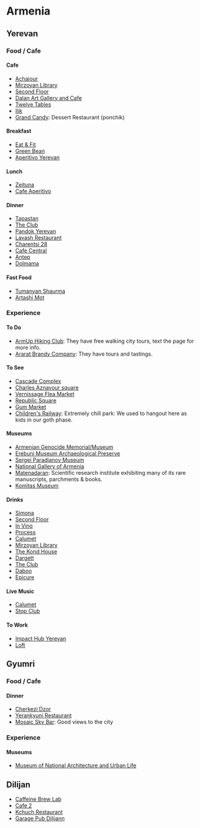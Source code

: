# Armenia
## Yerevan
### Food / Cafe
#### Cafe
- [Achajour](https://goo.gl/maps/pVEdziNhtTq)
- [Mirzoyan Library](https://www.google.com/maps/place/Mirzoyan+Library/@40.1749105,44.5099796,17z/data=!3m1!4b1!4m5!3m4!1s0x406abcf784564779:0x878f9a59fe6f0f96!8m2!3d40.1749064!4d44.5121682)
- [Second Floor](https://www.google.com/maps/place/2nd+floor/@40.1809282,44.5132838,17z/data=!4m12!1m6!3m5!1s0x406abd44f6b9ad85:0x1c531ed5bd3dcc36!2s2nd+floor!8m2!3d40.1809241!4d44.5154725!3m4!1s0x406abd44f6b9ad85:0x1c531ed5bd3dcc36!8m2!3d40.1809241!4d44.5154725)
- [Dalan Art Gallery and Cafe](https://goo.gl/maps/cT4Cs7uvcd52)
- [Twelve Tables](https://goo.gl/maps/knLmjnZs2wy)
- [Ilik](https://goo.gl/maps/Rx78dMpc17N2)
- [Grand Candy](https://goo.gl/maps/XkUWrXgaTdt): Dessert Restaurant (ponchik)

#### Breakfast
- [Eat & Fit](https://goo.gl/maps/ZDGPjAatRX12)
- [Green Bean](https://goo.gl/maps/BmdQXFg35xz)
- [Aperitivo Yerevan](https://goo.gl/maps/s2jAkGSsYH52)

#### Lunch
- [Zeituna](https://goo.gl/maps/vUuKFy187xN2)
- [Cafe Aperitivo](https://goo.gl/maps/Ak1zogCiU3x)

#### Dinner
- [Tapastan](https://goo.gl/maps/YB261QYLKdP2)
- [The Club](https://goo.gl/maps/FHLuDv9yWoq)
- [Pandok Yerevan](https://goo.gl/maps/2Uwf1CrveHR2)
- [Lavash Restaurant](https://goo.gl/maps/m8i7i7fNiTR2)
- [Charentsi 28](https://goo.gl/maps/xHUigfXmkMS2)
- [Cafe Central](https://goo.gl/maps/sG5PzAuTYEr)
- [Antep](https://goo.gl/maps/3GMKupfqP4A2)
- [Dolmama](https://goo.gl/maps/wtht362e1wS2)

#### Fast Food
- [Tumanyan Shaurma](https://goo.gl/maps/XeQi4Ty8CoN2)
- [Artashi Mot](https://www.google.com/maps/search/food/@40.1827028,44.5108545,16z)

### Experience
#### To Do
- [ArmUp Hiking Club](https://www.facebook.com/Armuphiking): They have free walking city tours, text the page for more info.
- [Ararat Brandy Company](https://goo.gl/maps/QFPhtU7Dqzt): They have tours and tastings.

#### To See
- [Cascade Complex](https://goo.gl/maps/TnwMbX2TcUQ2)
- [Charles Aznavour square](https://goo.gl/maps/NEsgaHBirCm)
- [Vernissage Flea Market](https://goo.gl/maps/wByavoif8z42)
- [Republic Square](https://goo.gl/maps/aEnJRGbNHSz)
- [Gum Market](https://goo.gl/maps/scUQRLkf7c72)
- [Children's Railway](https://goo.gl/maps/xQF1uyvUUrL2): Extremely chill park: We used to hangout here as kids in our goth phase.

#### Museums
- [Armenian Genocide Memorial/Museum](https://goo.gl/maps/aJfGXgSphWM2)
- [Erebuni Museum Archaeological Preserve](https://goo.gl/maps/Kx4pLf4Fb2u)
- [Sergei Paradjanov Museum](https://goo.gl/maps/9A3VCiqVBnC2)
- [National Gallery of Armenia](https://goo.gl/maps/7TftUNLBFPS2)
- [Matenadaran](https://goo.gl/maps/Aksp9EW366o): Scientific research institute exhibiting many of its rare manuscripts, parchments & books.
- [Komitas Museum](https://goo.gl/maps/8thSRLUQnqo)

#### Drinks
- [Simona](https://www.google.com/maps/place/Simona/@40.1838249,44.5090154,16z/data=!4m8!1m2!2m1!1sbar!3m4!1s0x0:0xf953c923afb8efca!8m2!3d40.1837628!4d44.5077878)
- [Second Floor](https://www.google.com/maps/place/2nd+floor/@40.1809282,44.5132838,17z/data=!4m12!1m6!3m5!1s0x406abd44f6b9ad85:0x1c531ed5bd3dcc36!2s2nd+floor!8m2!3d40.1809241!4d44.5154725!3m4!1s0x406abd44f6b9ad85:0x1c531ed5bd3dcc36!8m2!3d40.1809241!4d44.5154725)
- [In Vino](https://www.google.com/maps/place/In+Vino/@40.1838249,44.5090154,16z/data=!4m8!1m2!2m1!1sbar!3m4!1s0x0:0x7ff6e3cd90e4313a!8m2!3d40.1870372!4d44.5089264)
- [Process](https://www.google.com/maps/place/%22Process%22/@40.1825096,44.5087777,15z/data=!4m8!1m2!2m1!1sbars!3m4!1s0x0:0xfb1877f440f1951d!8m2!3d40.187236!4d44.5099953)
- [Calumet](https://www.google.com/maps/place/Calumet+Ethnic+Lounge+Bar/@40.1832392,44.5098291,16z/data=!4m8!1m2!2m1!1sbars!3m4!1s0x0:0x36d2daabb45bcbe!8m2!3d40.1851541!4d44.5093971)
- [Mirzoyan Library](https://www.google.com/maps/place/Mirzoyan+Library/@40.1749105,44.5099796,17z/data=!3m1!4b1!4m5!3m4!1s0x406abcf784564779:0x878f9a59fe6f0f96!8m2!3d40.1749064!4d44.5121682)
- [The Kond House](https://www.google.com/maps/place/The+Kond+House/@40.1804818,44.4995676,16z/data=!4m8!1m2!2m1!1sbars!3m4!1s0x0:0x3d8ab82a8cc680c!8m2!3d40.1799953!4d44.5024543)
- [Dargett](https://goo.gl/maps/9MC9Zp1Ubrr)
- [The Club](https://goo.gl/maps/FHLuDv9yWoq)
- [Daboo](https://goo.gl/maps/vcA5hztztFr)
- [Epicure](https://goo.gl/maps/DsCzhPr49SH2)

#### Live Music
- [Calumet](https://www.google.com/maps/place/Calumet+Ethnic+Lounge+Bar/@40.1832392,44.5098291,16z/data=!4m8!1m2!2m1!1sbars!3m4!1s0x0:0x36d2daabb45bcbe!8m2!3d40.1851541!4d44.5093971)
- [Stop Club](https://goo.gl/maps/q1WahVm9itn)

#### To Work
- [Impact Hub Yerevan](https://goo.gl/maps/9GYENy9fUe82)
- [Loft](https://goo.gl/maps/fT2CF8PrwF12)

## Gyumri
### Food / Cafe
#### Dinner
- [Cherkezi Dzor](https://goo.gl/maps/7YY7d5UXszs)
- [Yerankyuni Restaurant](https://goo.gl/maps/7YY7d5UXszs)
- [Mosaic Sky Bar](https://goo.gl/maps/5kgacXDAXRH2): Good views to the city

### Experience
#### Museums
- [Museum of National Architecture and Urban Life](https://goo.gl/maps/nKhuHkyfaXo)

## Dilijan
- [Caffeine Brew Lab](https://goo.gl/maps/WaJmiVprpkD2) 
- [Cafe 2](https://goo.gl/maps/5p61uTCxMrw)
- [Kchuch Restaurant](https://goo.gl/maps/tCvxLbw9EcM2)
- [Garage Pub Dilijann](https://www.facebook.com/Garage-pub-Dilijan-775031456162025)
